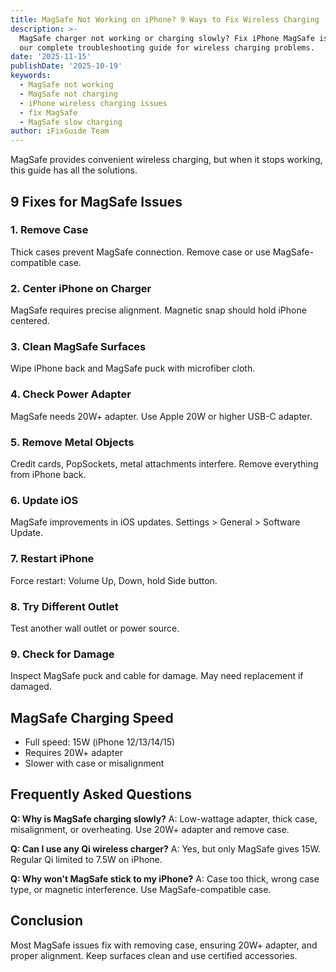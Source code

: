 ```yaml
---
title: MagSafe Not Working on iPhone? 9 Ways to Fix Wireless Charging
description: >-
  MagSafe charger not working or charging slowly? Fix iPhone MagSafe issues with
  our complete troubleshooting guide for wireless charging problems.
date: '2025-11-15'
publishDate: '2025-10-19'
keywords:
  - MagSafe not working
  - MagSafe not charging
  - iPhone wireless charging issues
  - fix MagSafe
  - MagSafe slow charging
author: iFixGuide Team
---
```


MagSafe provides convenient wireless charging, but when it stops working, this guide has all the solutions.

## 9 Fixes for MagSafe Issues

### 1. Remove Case
Thick cases prevent MagSafe connection. Remove case or use MagSafe-compatible case.

### 2. Center iPhone on Charger
MagSafe requires precise alignment. Magnetic snap should hold iPhone centered.

### 3. Clean MagSafe Surfaces
Wipe iPhone back and MagSafe puck with microfiber cloth.

### 4. Check Power Adapter
MagSafe needs 20W+ adapter. Use Apple 20W or higher USB-C adapter.

### 5. Remove Metal Objects
Credit cards, PopSockets, metal attachments interfere. Remove everything from iPhone back.

### 6. Update iOS
MagSafe improvements in iOS updates. Settings > General > Software Update.

### 7. Restart iPhone
Force restart: Volume Up, Down, hold Side button.

### 8. Try Different Outlet
Test another wall outlet or power source.

### 9. Check for Damage
Inspect MagSafe puck and cable for damage. May need replacement if damaged.

## MagSafe Charging Speed
- Full speed: 15W (iPhone 12/13/14/15)
- Requires 20W+ adapter
- Slower with case or misalignment

## Frequently Asked Questions

**Q: Why is MagSafe charging slowly?**
A: Low-wattage adapter, thick case, misalignment, or overheating. Use 20W+ adapter and remove case.

**Q: Can I use any Qi wireless charger?**
A: Yes, but only MagSafe gives 15W. Regular Qi limited to 7.5W on iPhone.

**Q: Why won't MagSafe stick to my iPhone?**
A: Case too thick, wrong case type, or magnetic interference. Use MagSafe-compatible case.

## Conclusion
Most MagSafe issues fix with removing case, ensuring 20W+ adapter, and proper alignment. Keep surfaces clean and use certified accessories.
